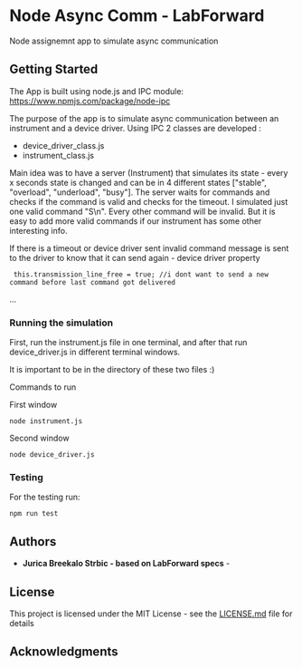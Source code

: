 # Node Async Comm - LabForward

Node assignemnt app to simulate async communication

## Getting Started

The App is built using node.js and IPC module: https://www.npmjs.com/package/node-ipc

The purpose of the app is to simulate async communication between an instrument and a device driver. Using IPC 2 classes are developed :

- device_driver_class.js
- instrument_class.js

Main idea was to have a server (Instrument) that simulates its state - every x seconds state is changed and can be in 4 different states ["stable", "overload", "underload", "busy"].
The server waits for commands and checks if the command is valid and checks for the timeout. I simulated just one valid command "S\n". Every other command will be invalid. But it is easy to add more valid commands if our instrument has some other interesting info.

If there is a timeout or device driver sent invalid command message is sent to the driver to know that it can send again - device driver property

```
 this.transmission_line_free = true; //i dont want to send a new command before last command got delivered
```

...

### Running the simulation

First, run the instrument.js file in one terminal, and after that run device_driver.js in different terminal windows.

It is important to be in the directory of these two files :)

Commands to run

First window

```
node instrument.js
```

Second window

```
node device_driver.js
```

### Testing

For the testing run:

```
npm run test
```

## Authors

- **Jurica Breekalo Strbic - based on LabForward specs** -

## License

This project is licensed under the MIT License - see the [LICENSE.md](LICENSE.md) file for details

## Acknowledgments
